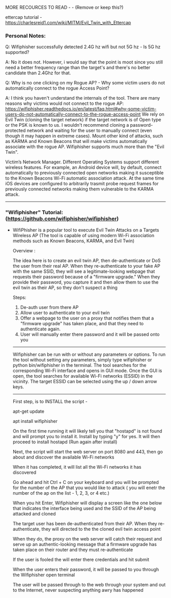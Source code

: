 
MORE RECOURCES TO READ - - (Remove or keep this?)

ettercap tutorial - https://charlesreid1.com/wiki/MITM/Evil_Twin_with_Ettercap


### Personal Notes:

Q: Wifiphisher successfully detected 2.4G hz wifi but not 5G hz - Is 5G hz supported?

A: No it does not. However, i would say that the point is moot since you still need a better frequency range than the target's and there's no better candidate than 2.4Ghz for that.

Q: Why is no one clicking on my Rogue AP? - Why some victim users do not automatically connect to the rogue Access Point?

A: I think you haven't understand the internals of the tool.
There are many reasons why victims would not connect to the rogue AP: https://wifiphisher.readthedocs.io/en/latest/faq.html#why-some-victim-users-do-not-automatically-connect-to-the-rogue-access-point
We rely on Evil Twin (cloning the target network) if the target network is of Open type or the PSK is known to us. I wouldn't recommend cloning a password-protected network and waiting for the user to manually connect (even though it may happen in extreme cases). Mount other kind of attacks, such as KARMA and Known Beacons that will make victims automatically associate with the rogue AP. Wifiphisher supports much more than the "Evil Twin".

Victim’s Network Manager. Different Operating Systems support different wireless features. For example, an Android device will, by default, connect automatically to previously connected open networks making it susceptible to the Known Beacons Wi-Fi automatic association attack. At the same time iOS devices are configured to arbitrarily trasmit probe request frames for previously connected networks making them vulnerable to the KARMA attack.


* * *

### "Wifiphisher" Tutorial: (https://github.com/wifiphisher/wifiphisher)

* WifiPhisher is a popular tool to execute Evil Twin Attacks on a Targets Wireless AP (The tool is capable of using modern Wi-Fi association methods such as Known Beacons, KARMA, and Evil Twin)

	Overview :

	The idea here is to create an evil twin AP, then de-authenticate or DoS the user from their real AP. When they re-authenticate to your fake AP with the same SSID, they will see a legitimate-looking webpage that requests their password because of a "firmware upgrade." When they provide their password, you capture it and then allow them to use the evil twin as their AP, so they don't suspect a thing

	Steps:

	1. De-auth user from there AP
	2. Allow user to authenticate to your evil twin 
	3. Offer a webpage to the user on a proxy that notifies them that a "firmware upgrade" has taken place, and that they need to authenticate again.  
	4. User will manually enter there password and it will be passed onto you

	*****************************************************

	Wifiphisher can be run with or without any parameters or options. To run the tool without setting any parameters, simply type wifiphisher or python bin/wifiphisher in the terminal.
	The tool searches for the corresponding Wi-Fi interface and opens in GUI mode.
	Once the GUI is open, the tool searches for available Wi-Fi networks (ESSID) in the vicinity. The target ESSID can be selected using the up / down arrow keys.

	*****************************************************

	First step, is to INSTALL the script -
	
	apt-get update

	apt install wifiphisher

	On the first time running it will likely tell you that "hostapd" is not found and will prompt you to install it. Install by typing "y" for yes. It will then proceed to install hostapd (Run again after install)

	Next, the script will start the web server on port 8080 and 443, then go about and discover the available Wi-Fi networks

	When it has completed, it will list all the Wi-Fi networks it has discovered

	Go ahead and hit Ctrl + C on your keyboard and you will be prompted for the number of the AP that you would like to attack ( you will enetr the number of the ap on the list - 1, 2, 3, or 4 etc.)

	When you hit Enter, Wifiphisher will display a screen like the one below that indicates the interface being used and the SSID of the AP being attacked and cloned

	The target user has been de-authenticated from their AP. When they re-authenticate, they will directed to the the cloned evil twin access point

	When they do, the proxy on the web server will catch their request and serve up an authentic-looking message that a firmware upgrade has taken place on their router and they must re-authenticate

	If the user is fooled the will enter there credentials and hit submit

	When the user enters their password, it will be passed to you through the Wifiphisher open terminal

	The user will be passed through to the web through your system and out to the Internet, never suspecting anything awry has happened
